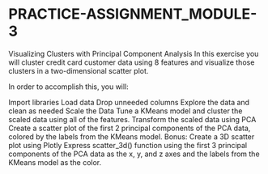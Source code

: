 # PRACTICE-ASSIGNMENT_MODULE-3
Visualizing Clusters with Principal Component Analysis
In this exercise you will cluster credit card customer data using 8 features and visualize those clusters in a two-dimensional scatter plot.

In order to accomplish this, you will:

Import libraries
Load data
Drop unneeded columns
Explore the data and clean as needed
Scale the Data
Tune a KMeans model and cluster the scaled data using all of the features.
Transform the scaled data using PCA
Create a scatter plot of the first 2 principal components of the PCA data, colored by the labels from the KMeans model.
Bonus: Create a 3D scatter plot using Plotly Express scatter_3d() function using the first 3 principal components of the PCA data as the x, y, and z axes and the labels from the KMeans model as the color.
